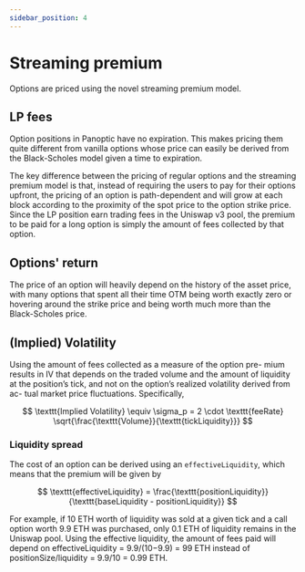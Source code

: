 ```yaml
---
sidebar_position: 4
---
```


# Streaming premium
Options are priced using the novel streaming premium model.

## LP fees
Option positions in Panoptic have no expiration. 
This makes pricing them quite different from vanilla options whose price can easily be derived from the Black-Scholes model given a time to expiration.

The key difference between the pricing of regular options and the streaming premium model is that, instead of requiring the users to pay for their options upfront, the pricing of an option is path-dependent and will grow at each block according to the proximity of the spot price to the option strike price.
Since the LP position earn trading fees in the Uniswap v3 pool, the premium to be paid for a long option is simply the amount of fees collected by that option.



## Options' return
The price of an option will heavily depend on the history of the asset price, with many options that spent all their time OTM being worth exactly zero or hovering around the strike price and being worth much more than the Black-Scholes price. 


## (Implied) Volatility
Using the amount of fees collected as a measure of the option pre- mium results in IV that depends on the traded volume and the amount of liquidity at the position’s tick, and not on the option’s realized volatility derived from ac- tual market price fluctuations.
Specifically, 

$$
\texttt{Implied Volatility} \equiv \sigma_p = 2 \cdot \texttt{feeRate} \sqrt{\frac{\texttt{Volume}}{\texttt{tickLiquidity}}}
$$


### Liquidity spread

The cost of an option can be derived using an $\texttt{effectiveLiquidity}$, which means that the premium will be given by

$$
\texttt{effectiveLiquidity} = \frac{\texttt{positionLiquidity}}{\texttt{baseLiquidity - positionLiquidity}}
$$

For example, if 10 ETH worth of liquidity was sold at a given tick and a call option worth 9.9 ETH was purchased, only 0.1 ETH of liquidity remains in the Uniswap pool. 
Using the effective liquidity, the amount of fees paid will depend on effectiveLiquidity = 9.9/(10−9.9) = 99 ETH instead of positionSize/liquidity = 9.9/10 = 0.99 ETH.
